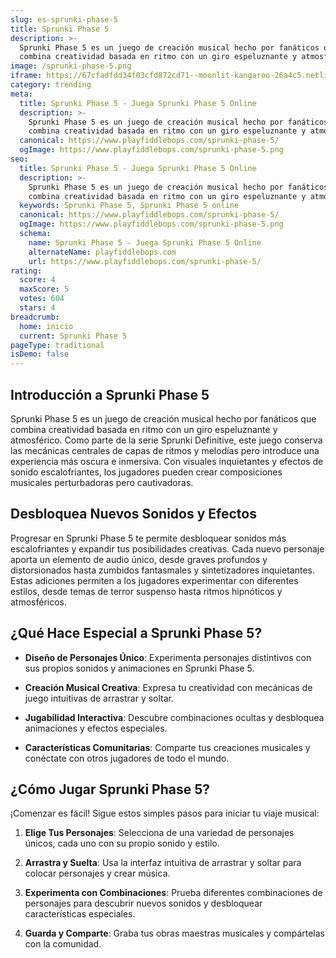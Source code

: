 ```yaml
---
slug: es-sprunki-phase-5
title: Sprunki Phase 5
description: >-
  Sprunki Phase 5 es un juego de creación musical hecho por fanáticos que
  combina creatividad basada en ritmo con un giro espeluznante y atmosférico.
image: /sprunki-phase-5.png
iframe: https://67cfadfdd34f03cfd872cd71--moonlit-kangaroo-26a4c5.netlify.app/
category: trending
meta:
  title: Sprunki Phase 5 - Juega Sprunki Phase 5 Online
  description: >-
    Sprunki Phase 5 es un juego de creación musical hecho por fanáticos que
    combina creatividad basada en ritmo con un giro espeluznante y atmosférico.
  canonical: https://www.playfiddlebops.com/sprunki-phase-5/
  ogImage: https://www.playfiddlebops.com/sprunki-phase-5.png
seo:
  title: Sprunki Phase 5 - Juega Sprunki Phase 5 Online
  description: >-
    Sprunki Phase 5 es un juego de creación musical hecho por fanáticos que
    combina creatividad basada en ritmo con un giro espeluznante y atmosférico.
  keywords: Sprunki Phase 5, Sprunki Phase 5 online
  canonical: https://www.playfiddlebops.com/sprunki-phase-5/
  ogImage: https://www.playfiddlebops.com/sprunki-phase-5.png
  schema:
    name: Sprunki Phase 5 - Juega Sprunki Phase 5 Online
    alternateName: playfiddlebops.com
    url: https://www.playfiddlebops.com/sprunki-phase-5/
rating:
  score: 4
  maxScore: 5
  votes: 604
  stars: 4
breadcrumb:
  home: inicio
  current: Sprunki Phase 5
pageType: traditional
isDemo: false
---
```


## Introducción a Sprunki Phase 5

Sprunki Phase 5 es un juego de creación musical hecho por fanáticos que combina creatividad basada en ritmo con un giro espeluznante y atmosférico. Como parte de la serie Sprunki Definitive, este juego conserva las mecánicas centrales de capas de ritmos y melodías pero introduce una experiencia más oscura e inmersiva. Con visuales inquietantes y efectos de sonido escalofriantes, los jugadores pueden crear composiciones musicales perturbadoras pero cautivadoras.

## Desbloquea Nuevos Sonidos y Efectos

Progresar en Sprunki Phase 5 te permite desbloquear sonidos más escalofriantes y expandir tus posibilidades creativas. Cada nuevo personaje aporta un elemento de audio único, desde graves profundos y distorsionados hasta zumbidos fantasmales y sintetizadores inquietantes. Estas adiciones permiten a los jugadores experimentar con diferentes estilos, desde temas de terror suspenso hasta ritmos hipnóticos y atmosféricos.

## ¿Qué Hace Especial a Sprunki Phase 5?

- **Diseño de Personajes Único**: Experimenta personajes distintivos con sus propios sonidos y animaciones en Sprunki Phase 5.

- **Creación Musical Creativa**: Expresa tu creatividad con mecánicas de juego intuitivas de arrastrar y soltar.

- **Jugabilidad Interactiva**: Descubre combinaciones ocultas y desbloquea animaciones y efectos especiales.

- **Características Comunitarias**: Comparte tus creaciones musicales y conéctate con otros jugadores de todo el mundo.

## ¿Cómo Jugar Sprunki Phase 5?

¡Comenzar es fácil! Sigue estos simples pasos para iniciar tu viaje musical:

1. **Elige Tus Personajes**: Selecciona de una variedad de personajes únicos, cada uno con su propio sonido y estilo.

1. **Arrastra y Suelta**: Usa la interfaz intuitiva de arrastrar y soltar para colocar personajes y crear música.

1. **Experimenta con Combinaciones**: Prueba diferentes combinaciones de personajes para descubrir nuevos sonidos y desbloquear características especiales.

1. **Guarda y Comparte**: Graba tus obras maestras musicales y compártelas con la comunidad.